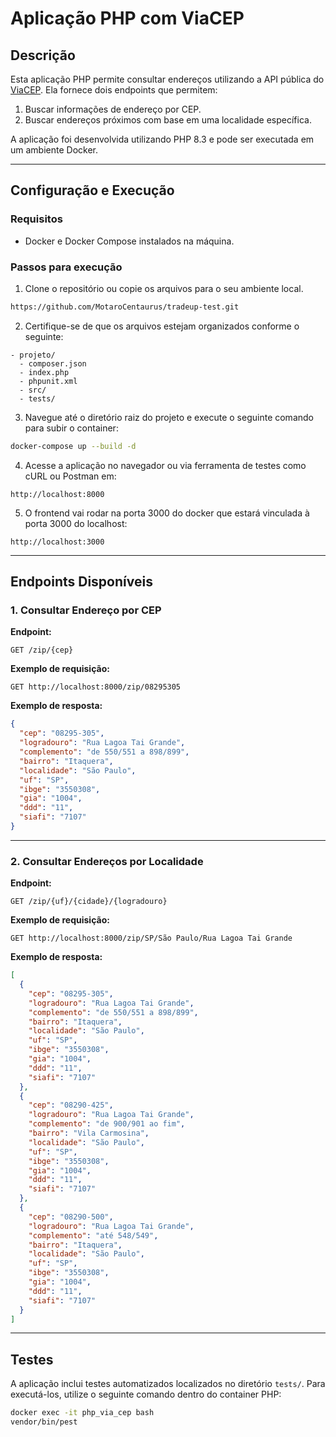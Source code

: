 # Aplicação PHP com ViaCEP

## Descrição

Esta aplicação PHP permite consultar endereços utilizando a API pública do [ViaCEP](https://viacep.com.br). Ela fornece dois endpoints que permitem:

1. Buscar informações de endereço por CEP.
2. Buscar endereços próximos com base em uma localidade específica.

A aplicação foi desenvolvida utilizando PHP 8.3 e pode ser executada em um ambiente Docker.

---

## Configuração e Execução

### Requisitos
- Docker e Docker Compose instalados na máquina.

### Passos para execução
1. Clone o repositório ou copie os arquivos para o seu ambiente local.
```bash
https://github.com/MotaroCentaurus/tradeup-test.git
```

2. Certifique-se de que os arquivos estejam organizados conforme o seguinte:

```
- projeto/
  - composer.json
  - index.php
  - phpunit.xml
  - src/
  - tests/
```

3. Navegue até o diretório raiz do projeto e execute o seguinte comando para subir o container:

```bash
docker-compose up --build -d
```

4. Acesse a aplicação no navegador ou via ferramenta de testes como cURL ou Postman em:

```
http://localhost:8000
```

5. O frontend vai rodar na porta 3000 do docker que estará vinculada à porta 3000 do localhost:

```
http://localhost:3000
```

---

## Endpoints Disponíveis

### 1. Consultar Endereço por CEP

**Endpoint:**
```
GET /zip/{cep}
```

**Exemplo de requisição:**
```
GET http://localhost:8000/zip/08295305
```

**Exemplo de resposta:**
```json
{
  "cep": "08295-305",
  "logradouro": "Rua Lagoa Tai Grande",
  "complemento": "de 550/551 a 898/899",
  "bairro": "Itaquera",
  "localidade": "São Paulo",
  "uf": "SP",
  "ibge": "3550308",
  "gia": "1004",
  "ddd": "11",
  "siafi": "7107"
}
```

---

### 2. Consultar Endereços por Localidade

**Endpoint:**
```
GET /zip/{uf}/{cidade}/{logradouro}
```

**Exemplo de requisição:**
```
GET http://localhost:8000/zip/SP/São Paulo/Rua Lagoa Tai Grande
```

**Exemplo de resposta:**
```json
[
  {
    "cep": "08295-305",
    "logradouro": "Rua Lagoa Tai Grande",
    "complemento": "de 550/551 a 898/899",
    "bairro": "Itaquera",
    "localidade": "São Paulo",
    "uf": "SP",
    "ibge": "3550308",
    "gia": "1004",
    "ddd": "11",
    "siafi": "7107"
  },
  {
    "cep": "08290-425",
    "logradouro": "Rua Lagoa Tai Grande",
    "complemento": "de 900/901 ao fim",
    "bairro": "Vila Carmosina",
    "localidade": "São Paulo",
    "uf": "SP",
    "ibge": "3550308",
    "gia": "1004",
    "ddd": "11",
    "siafi": "7107"
  },
  {
    "cep": "08290-500",
    "logradouro": "Rua Lagoa Tai Grande",
    "complemento": "até 548/549",
    "bairro": "Itaquera",
    "localidade": "São Paulo",
    "uf": "SP",
    "ibge": "3550308",
    "gia": "1004",
    "ddd": "11",
    "siafi": "7107"
  }
]
```

---

## Testes

A aplicação inclui testes automatizados localizados no diretório `tests/`. Para executá-los, utilize o seguinte comando dentro do container PHP:

```bash
docker exec -it php_via_cep bash
vendor/bin/pest
```

